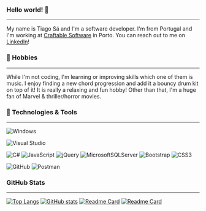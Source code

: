 ### Hello world! 👋

---

My name is Tiago Sá and I'm a software developer. I'm from Portugal and I'm working at [Craftable Software](https://www.craftablesoftware.com/) in Porto. You can reach out to me on [LinkedIn](https://www.linkedin.com/in/tiagossa/)!

### 🍿 Hobbies

---

While I'm not coding, I'm learning or improving skills which one of them is music. I enjoy finding a new chord progression and add it a bouncy drum kit on top of it! It is really a relaxing and fun hobby! Other than that, I'm a huge fan of Marvel & thriller/horror movies.

### 🔧 Technologies & Tools

---

![Windows](https://img.shields.io/badge/Windows-0078D6?style=for-the-badge&logo=windows&logoColor=white)

![Visual Studio](https://img.shields.io/badge/Visual%20Studio-5C2D91.svg?style=for-the-badge&logo=visual-studio&logoColor=white)

![C#](https://img.shields.io/badge/c%23-%23239120.svg?style=for-the-badge&logo=c-sharp&logoColor=white) ![JavaScript](https://img.shields.io/badge/javascript-%23323330.svg?style=for-the-badge&logo=javascript&logoColor=%23F7DF1E) ![jQuery](https://img.shields.io/badge/jquery-%230769AD.svg?style=for-the-badge&logo=jquery&logoColor=white)
![MicrosoftSQLServer](https://img.shields.io/badge/Microsoft%20SQL%20Sever-CC2927?style=for-the-badge&logo=microsoft%20sql%20server&logoColor=white)
![Bootstrap](https://img.shields.io/badge/bootstrap-%23563D7C.svg?style=for-the-badge&logo=bootstrap&logoColor=white)
![CSS3](https://img.shields.io/badge/css3-%231572B6.svg?style=for-the-badge&logo=css3&logoColor=white)

![GitHub](https://img.shields.io/badge/github-%23121011.svg?style=for-the-badge&logo=github&logoColor=white) ![Postman](https://img.shields.io/badge/Postman-FF6C37?style=for-the-badge&logo=postman&logoColor=white)

### GitHub Stats

---
[![Top Langs](https://github-readme-stats.vercel.app/api/top-langs/?username=tiagossa1&theme=dark&langs_count=3)](https://github.com/tiagossa1)
[![GitHub stats](https://github-readme-stats.vercel.app/api?username=tiagossa1&show_icons=true&theme=dark)](https://github.com/tiagossa1)
[![Readme Card](https://github-readme-stats.vercel.app/api/pin/?username=tiagossa1&repo=xdev-project&theme=dark)](https://github.com/tiagossa1/xdev-project)
[![Readme Card](https://github-readme-stats.vercel.app/api/pin/?username=tiagossa1&repo=TherapyManagementSystem&theme=dark)](https://github.com/tiagossa1/TherapyManagementSystem)